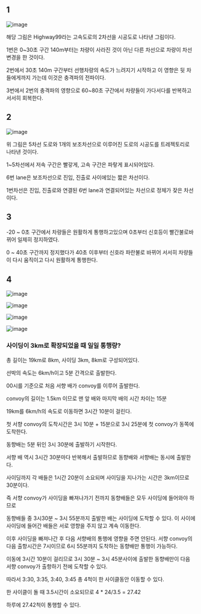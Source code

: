 ## 1

![image](https://github.com/Jaeboong/Study/assets/158824294/71c2c2ff-7bd9-4073-8d9f-7bcb6f489129)

해당 그림은 Highway99라는 고속도로의 2차선을 시공도로 나타낸 그림이다.

1번은 0~30초 구간 140m부터는 차량이 사라진 것이 아닌 다른 차선으로 차량이 차선 변경을 한 것이다.

2번에서 30초 140m 구간부터 선행차량의 속도가 느려지기 시작하고 이 영향은 뒷 차들에게까지 가는데 이것은 충격파의 전파이다.

3번에서 2번의 충격파의 영향으로 60~80초 구간에서 차량들이 가다서다를 반복하고 서서히 회복한다.

## 2

![image](https://github.com/Jaeboong/Study/assets/158824294/59ca6028-8a97-436c-b3e3-da8955387ba2)

위 그림은 5차선 도로와 1개의 보조차선으로 이루어진 도로의 시공도를 트레젝토리로 나타낸 것이다.

1~5차선에서 저속 구간은 빨갛게, 고속 구간은 파랗게 표시되어있다.

6번 lane은 보조차선으로 진입, 진출로 사이에있는 짧은 차선이다.

1번차선은 진입, 진출로와 연결된 6번 lane과 연결되어있는 차선으로 정체가 잦은 차선이다.

## 3

-20 ~ 0초 구간에서 차량들은 원활하게 통행하고있으며 0초부터 신호등이 빨간불로바뀌어 일제히 정지하였다.

0 ~ 40초 구간까지 정지했다가 40초 이후부터 신호라 파란불로 바뀌어 서서히 차량들이 다시 움직이고 다시 원활하게 통행한다.


## 4

![image](https://github.com/Jaeboong/Study/assets/158824294/53038f45-7917-4ab0-a04d-80fa3d181b9d)


![image](https://github.com/Jaeboong/Study/assets/158824294/9aeb5ab2-b8cc-4227-81ec-b7900ad62ce0)

![image](https://github.com/Jaeboong/Study/assets/158824294/e4df47c7-68e5-47fe-aed8-b100ae45cccf)

![image](https://github.com/Jaeboong/Study/assets/158824294/f59a4318-2f31-4db5-b485-8d32341fe4c6)

### 사이딩이 3km로 확장되었을 때 일일 통행량?

총 길이는 19km로 8km, 사이딩 3km, 8km로 구성되어있다.

선박의 속도는 6km/h이고 5분 간격으로 출발한다.

00시를 기준으로 처음 서향 배가 convoy를 이루어 출발한다.

convoy의 길이는 1.5km 이므로 맨 앞 배와 마지막 배의 시간 차이는 15분

19km를 6km/h의 속도로 이동하면 3시간 10분이 걸린다.

첫 서향 convoy의 도착시간은 3시 10분 + 15분으로 3시 25분에 첫 convoy가 동쪽에 도착한다.

동향배는 5분 뒤인 3시 30분에 출발하기 시작한다.

서향 배 역시 3시간 30분마다 반복해서 출발하므로 동향배와 서향배는 동시에 출발한다.

사이딩까지 각 배들은 1시간 20분이 소요되며 사이딩을 지나가는 시간은 3km이므로 30분이다.

즉 서향 convoy가 사이딩을 빠져나가기 전까지 동향배들은 모두 사이딩에 들어와야 하므로

동향배들 중 3시30분 ~ 3시 55분까지 출발한 배는 사이딩에 도착할 수 있다. 이 사이에 사이딩에 들어간 배들은 서로 영향을 주지 않고 계속 이동한다.

이후 사이딩을 빠져나간 후 다음 서향배의 통행에 영향을 주면 안된다. 서향 convoy의 다음 출항시간은 7시이므로 6시 55분까지 도착하는 동향배만 통행이 가능하다.

이동에 3시간 10분이 걸리므로 3시 30분 ~ 3시 45분사이에 출발한 동향배만이 다음 서향 convoy가 출항하기 전에 도착할 수 있다.

따라서 3:30, 3:35, 3:40, 3:45 총 4척이 한 사이클동안 이동할 수 있다.

한 사이클이 돌 때 3.5시간이 소요되므로 4 * 24/3.5 = 27.42

하루에 27.42척이 통행할 수 있다.

